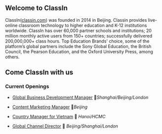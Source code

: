 ## Welcome to ClassIn 
ClassIn([classin.com](classin.com)) was founded in 2014 in Beijing. Classin provides live-online classroom technology to higher education and K-12 institutions worldwide. 
ClassIn has over 60,000 partner schools and institutions; 20 million monthly active users from 150+ countries; successfully delivered 200,000,000+ class hours. 
Top Education Brands' choice, some of the platform’s global partners include the Sony Global Education, the British Council, the Pearson Education, and the Oxford University Press, among others.

## Come ClassIn with us
### Current Openings

- [Global Business Development Manager](globalbd.md) 📍*Shanghai/Beijing/London*

- [Content Marketing Manager](ContentManager.md) 📍*Beijing*

- [Country Manager for Vietnam](VN.md) 📍 *Hanoi/HCMC*

- [Global Channel Director](Channel.md) 📍 *Beijing/Shanghai/London*
